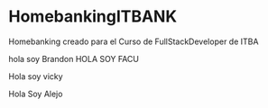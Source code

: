# HomebankingITBANK

Homebanking creado para el Curso de FullStackDeveloper de ITBA




hola soy Brandon
HOLA SOY FACU

Hola soy vicky

Hola Soy Alejo
